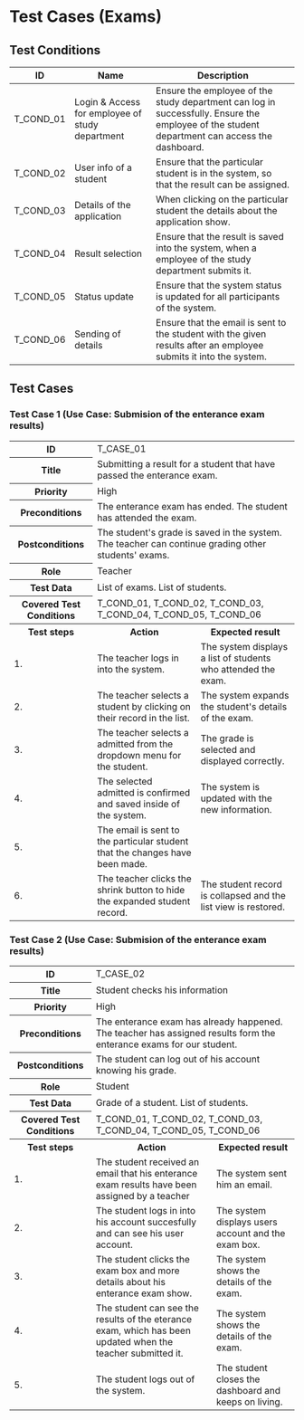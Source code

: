 # Test Cases (Exams)

## Test Conditions

<table>
    <thead>
        <th>ID</th>
        <th>Name</th>
        <th>Description</th>
    </thead>
    <tr>
        <td>T_COND_01</td>
        <td>Login & Access for employee of study department</td>
        <td>Ensure the employee of the study department can log in successfully. Ensure the employee of the student department can access the dashboard.</td>
    </tr>
    <tr>
        <td>T_COND_02</td>
        <td>User info of a student</td>
        <td>Ensure that the particular student is in the system, so that the result can be assigned.</td>
    </tr>
    <tr>
        <td>T_COND_03</td>
        <td>Details of the application</td>
        <td>When clicking on the particular student the details about the application show.</td>
    </tr>
    <tr>
        <td>T_COND_04</td>
        <td>Result selection</td>
        <td>Ensure that the result is saved into the system, when a employee of the study department submits it.</td>
    </tr>
    <tr>
        <td>T_COND_05</td>
        <td>Status update</td>
        <td>Ensure that the system status is updated for all participants of the system.</td>
    </tr>
    <tr>
        <td>T_COND_06</td>
        <td>Sending of details</td>
        <td>Ensure that the email is sent to the student with the given results after an employee submits it into the system.</td>
    </tr>
</table>

## Test Cases

### Test Case 1 (Use Case: Submision of the enterance exam results)

<table>
    <tr>
        <th>ID</th>
        <td colspan="2">T_CASE_01</td>
    </tr>
    <tr>
        <th>Title</th>
        <td colspan="2">Submitting a result for a student that have passed the enterance exam.</td>
    </tr>
    <tr>
        <th>Priority</th>
        <td colspan="2">High</td>
    </tr>
    <tr>
        <th>Preconditions</th>
        <td colspan="2">The enterance exam has ended. The student has attended the exam.</td>
    </tr>
    <tr>
        <th>Postconditions</th>
        <td colspan="2">The student's grade is saved in the system. The teacher can continue grading other students' exams.</td>
    </tr>
    <tr>
        <th>Role</th>
        <td colspan="2">Teacher</td>
    </tr>
    <tr>
        <th>Test Data</th>
        <td colspan="2">List of exams. List of students.</td>
    </tr>
    <tr>
        <th>Covered Test Conditions</th>
        <td colspan="2">T_COND_01, T_COND_02, T_COND_03, T_COND_04, T_COND_05, T_COND_06</td>
    </tr>
    <tr>
        <th>Test steps</th>
        <th>Action</th>
        <th>Expected result</th>
    </tr>
    <tr>
        <td>1.</td>
        <td>The teacher logs in into the system.</td>
        <td>The system displays a list of students who attended the exam.</td>
    </tr>
    <tr>
        <td>2.</td>
        <td>The teacher selects a student by clicking on their record in the list.</td>
        <td>The system expands the student's details of the exam.</td>
    </tr>
    <tr>
        <td>3.</td>
        <td>The teacher selects a admitted from the dropdown menu for the student.</td>
        <td>The grade is selected and displayed correctly.</td>
    </tr>
    <tr>
        <td>4.</td>
        <td>The selected admitted is confirmed and saved inside of the system.</td>
        <td>The system is updated with the new information.</td>
    </tr>
    <tr>
        <td>5.</td>
        <td>The email is sent to the particular student that the changes have been made.</td>
    </tr>
    <tr>
        <td>6.</td>
        <td>The teacher clicks the shrink button to hide the expanded student record.</td>
        <td>The student record is collapsed and the list view is restored.</td>
    </tr>
</table>

### Test Case 2 (Use Case: Submision of the enterance exam results)

<table>
    <tr>
        <th>ID</th>
        <td colspan="2">T_CASE_02</td>
    </tr>
    <tr>
        <th>Title</th>
        <td colspan="2">Student checks his information</td>
    </tr>
    <tr>
        <th>Priority</th>
        <td colspan="2">High</td>
    </tr>
    <tr>
        <th>Preconditions</th>
        <td colspan="2">The enterance exam has already happened. The teacher has assigned results form the enterance exams for our student.</td>
    </tr>
    <tr>
        <th>Postconditions</th>
        <td colspan="2">The student can log out of his account knowing his grade.</td>
    </tr>
    <tr>
        <th>Role</th>
        <td colspan="2">Student</td>
    </tr>
    <tr>
        <th>Test Data</th>
        <td colspan="2">Grade of a student. List of students.</td>
    </tr>
    <tr>
        <th>Covered Test Conditions</th>
        <td colspan="2">T_COND_01, T_COND_02, T_COND_03, T_COND_04, T_COND_05, T_COND_06</td>
    </tr>
    <tr>
        <th>Test steps</th>
        <th>Action</th>
        <th>Expected result</th>
    </tr>
        <tr>
        <td>1.</td>
        <td>The student received an email that his enterance exam results have been assigned by a teacher</td>
        <td>The system sent him an email.</td>
    </tr>
    <tr>
        <td>2.</td>
        <td>The student logs in into his account succesfully and can see his user account.</td>
        <td>The system displays users account and the exam box.</td>
    </tr>
    <tr>
        <td>3.</td>
        <td>The student clicks the exam box and more details about his enterance exam show.</td>
        <td>The system shows the details of the exam.</td>
    </tr>
        <tr>
        <td>4.</td>
        <td>The student can see the results of the eterance exam, which has been updated when the teacher submitted it.</td>
        <td>The system shows the details of the exam.</td>
    </tr>
        <tr>
        <td>5.</td>
        <td>The student logs out of the system.</td>
        <td>The student closes the dashboard and keeps on living.</td>
    </tr>
</table>

